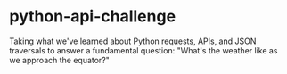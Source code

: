 # python-api-challenge
 Taking what we've learned about Python requests, APIs, and JSON traversals to answer a fundamental question: "What's the weather like as we approach the equator?"
